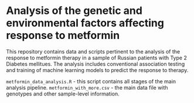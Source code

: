 # Analysis of the genetic and environmental factors affecting response to metformin

This repository contains data and scripts pertinent to the analysis of the response to metformin therapy in a sample of Russian patients with Type 2 Diabetes mellitues. The analysis includes conventional association testing and training of machine learning models to predict the response to therapy.

`metformin_data_analysis.R` - this script contains all stages of the main analysis pipeline.
`metformin_with_more.csv` - the main data file with genotypes and other sample-level information.
